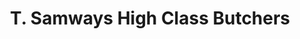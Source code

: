 ---
title: "T. Samways High Class Butchers"
url: /cardigan-aberteifi/t-samways-high-class-butchers/
shop: Metzgerei
---